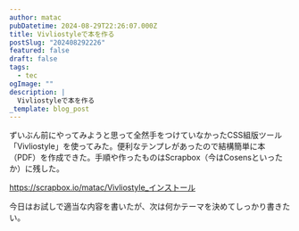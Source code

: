 ```yaml
---
author: matac
pubDatetime: 2024-08-29T22:26:07.000Z
title: Vivliostyleで本を作る
postSlug: "202408292226"
featured: false
draft: false
tags:
  - tec
ogImage: ""
description: |
  Vivliostyleで本を作る
_template: blog_post
---
```


ずいぶん前にやってみようと思って全然手をつけていなかったCSS組版ツール「Vivliostyle」を使ってみた。便利なテンプレがあったので結構簡単に本（PDF）を作成できた。手順や作ったものはScrapbox（今はCosensといったか）に残した。

https://scrapbox.io/matac/Vivliostyle_インストール

今日はお試しで適当な内容を書いたが、次は何かテーマを決めてしっかり書きたい。
